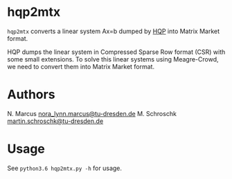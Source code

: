 # hqp2mtx

`hqp2mtx` converts a linear system Ax=b dumped by [HQP](https://github.com/omuses/hqp/) into Matrix Market format.

HQP dumps the linear system in Compressed Sparse Row format (CSR) with some small extensions. To solve this linear
systems using Meagre-Crowd, we need to convert them into Matrix Market format.


# Authors

N. Marcus      nora_lynn.marcus@tu-dresden.de
M. Schroschk   martin.schroschk@tu-dresden.de


# Usage
See `python3.6 hqp2mtx.py -h` for usage.
